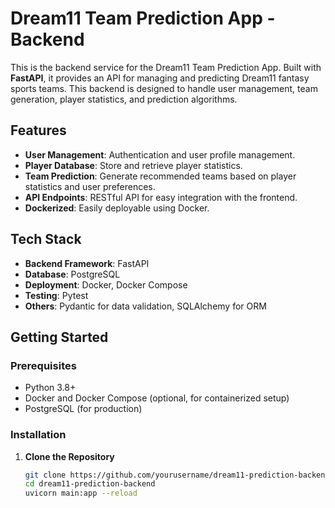 # Dream11 Team Prediction App - Backend

This is the backend service for the Dream11 Team Prediction App. Built with **FastAPI**, it provides an API for managing and predicting Dream11 fantasy sports teams. This backend is designed to handle user management, team generation, player statistics, and prediction algorithms.

## Features

- **User Management**: Authentication and user profile management.
- **Player Database**: Store and retrieve player statistics.
- **Team Prediction**: Generate recommended teams based on player statistics and user preferences.
- **API Endpoints**: RESTful API for easy integration with the frontend.
- **Dockerized**: Easily deployable using Docker.

## Tech Stack

- **Backend Framework**: FastAPI
- **Database**: PostgreSQL
- **Deployment**: Docker, Docker Compose
- **Testing**: Pytest
- **Others**: Pydantic for data validation, SQLAlchemy for ORM

## Getting Started

### Prerequisites

- Python 3.8+
- Docker and Docker Compose (optional, for containerized setup)
- PostgreSQL (for production)

### Installation

1. **Clone the Repository**
   ```bash
   git clone https://github.com/yourusername/dream11-prediction-backend.git
   cd dream11-prediction-backend
   uvicorn main:app --reload

